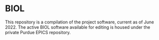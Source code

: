 # BIOL

This repository is a compilation of the project software, current as of June 2022. 
The active BIOL software available for editing is housed under the private Purdue EPICS repository. 

